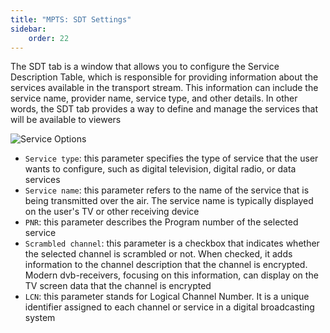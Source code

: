 ```yaml
---
title: "MPTS: SDT Settings"
sidebar:
    order: 22
---
```


The SDT tab is a window that allows you to configure the Service Description Table, which is responsible for providing information about the services available in the transport stream. This information can include the service name, provider name, service type, and other details. In other words, the SDT tab provides a way to define and manage the services that will be available to viewers

![Service Options](https://cdn.cesbo.com/help/astra/delivery/broadcasting/mpts/sdt.png)

- `Service type`: this parameter specifies the type of service that the user wants to configure, such as digital television, digital radio, or data services
- `Service name`: this parameter refers to the name of the service that is being transmitted over the air. The service name is typically displayed on the user's TV or other receiving device
- `PNR`: this parameter describes the Program number of the selected service
- `Scrambled channel`:  this parameter is a checkbox that indicates whether the selected channel is scrambled or not. When checked, it adds information to the channel description that the channel is encrypted. Modern dvb-receivers, focusing on this information, can display on the TV screen data that the channel is encrypted
- `LCN`: this parameter stands for Logical Channel Number. It is a unique identifier assigned to each channel or service in a digital broadcasting system
